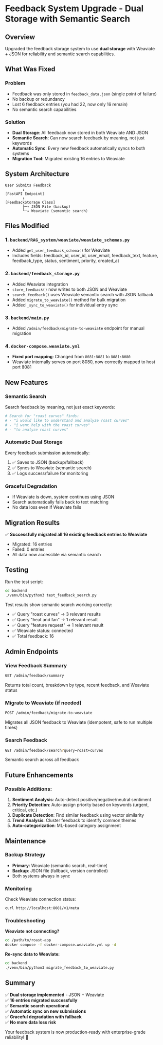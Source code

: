 # Feedback System Upgrade - Dual Storage with Semantic Search

## Overview
Upgraded the feedback storage system to use **dual storage** with Weaviate + JSON for reliability and semantic search capabilities.

## What Was Fixed

### Problem
- Feedback was only stored in `feedback_data.json` (single point of failure)
- No backup or redundancy
- Lost 6 feedback entries (you had 22, now only 16 remain)
- No semantic search capabilities

### Solution
- **Dual Storage**: All feedback now stored in both Weaviate AND JSON
- **Semantic Search**: Can now search feedback by meaning, not just keywords
- **Automatic Sync**: Every new feedback automatically syncs to both systems
- **Migration Tool**: Migrated existing 16 entries to Weaviate

## System Architecture

```
User Submits Feedback
        ↓
[FastAPI Endpoint]
        ↓
[FeedbackStorage Class]
        ├─→ JSON File (backup)
        └─→ Weaviate (semantic search)
```

## Files Modified

### 1. `backend/RAG_system/weaviate/weaviate_schemas.py`
- Added `get_user_feedback_schema()` for Weaviate
- Includes fields: feedback_id, user_id, user_email, feedback_text, feature, feedback_type, status, sentiment, priority, created_at

### 2. `backend/feedback_storage.py`
- Added Weaviate integration
- `store_feedback()` now writes to both JSON and Weaviate
- `search_feedback()` uses Weaviate semantic search with JSON fallback
- Added `migrate_to_weaviate()` method for bulk migration
- Added `_sync_to_weaviate()` for individual entry sync

### 3. `backend/main.py`
- Added `/admin/feedback/migrate-to-weaviate` endpoint for manual migration

### 4. `docker-compose.weaviate.yml`
- **Fixed port mapping**: Changed from `8081:8081` to `8081:8080`
- Weaviate internally serves on port 8080, now correctly mapped to host port 8081

## New Features

### Semantic Search
Search feedback by meaning, not just exact keywords:
```python
# Search for "roast curves" finds:
# - "i would like to understand and analyze roast curves"
# - "i want help with the roast curves"  
# - "to analyze roast curves"
```

### Automatic Dual Storage
Every feedback submission automatically:
1. ✅ Saves to JSON (backup/fallback)
2. ✅ Syncs to Weaviate (semantic search)
3. ✅ Logs success/failure for monitoring

### Graceful Degradation
- If Weaviate is down, system continues using JSON
- Search automatically falls back to text matching
- No data loss even if Weaviate fails

## Migration Results

✅ **Successfully migrated all 16 existing feedback entries to Weaviate**
- Migrated: 16 entries
- Failed: 0 entries
- All data now accessible via semantic search

## Testing

Run the test script:
```bash
cd backend
./venv/bin/python3 test_feedback_search.py
```

Test results show semantic search working correctly:
- ✅ Query "roast curves" → 3 relevant results
- ✅ Query "heat and fan" → 1 relevant result
- ✅ Query "feature request" → 1 relevant result
- ✅ Weaviate status: connected
- ✅ Total feedback: 16

## Admin Endpoints

### View Feedback Summary
```bash
GET /admin/feedback/summary
```
Returns total count, breakdown by type, recent feedback, and Weaviate status

### Migrate to Weaviate (if needed)
```bash
POST /admin/feedback/migrate-to-weaviate
```
Migrates all JSON feedback to Weaviate (idempotent, safe to run multiple times)

### Search Feedback
```bash
GET /admin/feedback/search?query=roast+curves
```
Semantic search across all feedback

## Future Enhancements

### Possible Additions:
1. **Sentiment Analysis**: Auto-detect positive/negative/neutral sentiment
2. **Priority Detection**: Auto-assign priority based on keywords (urgent, critical, etc.)
3. **Duplicate Detection**: Find similar feedback using vector similarity
4. **Trend Analysis**: Cluster feedback to identify common themes
5. **Auto-categorization**: ML-based category assignment

## Maintenance

### Backup Strategy
- **Primary**: Weaviate (semantic search, real-time)
- **Backup**: JSON file (fallback, version controlled)
- Both systems always in sync

### Monitoring
Check Weaviate connection status:
```bash
curl http://localhost:8081/v1/meta
```

### Troubleshooting

**Weaviate not connecting?**
```bash
cd /path/to/roast-app
docker compose -f docker-compose.weaviate.yml up -d
```

**Re-sync data to Weaviate:**
```bash
cd backend
./venv/bin/python3 migrate_feedback_to_weaviate.py
```

## Summary

✅ **Dual storage implemented** - JSON + Weaviate  
✅ **16 entries migrated successfully**  
✅ **Semantic search operational**  
✅ **Automatic sync on new submissions**  
✅ **Graceful degradation with fallback**  
✅ **No more data loss risk**  

Your feedback system is now production-ready with enterprise-grade reliability! 🎉


